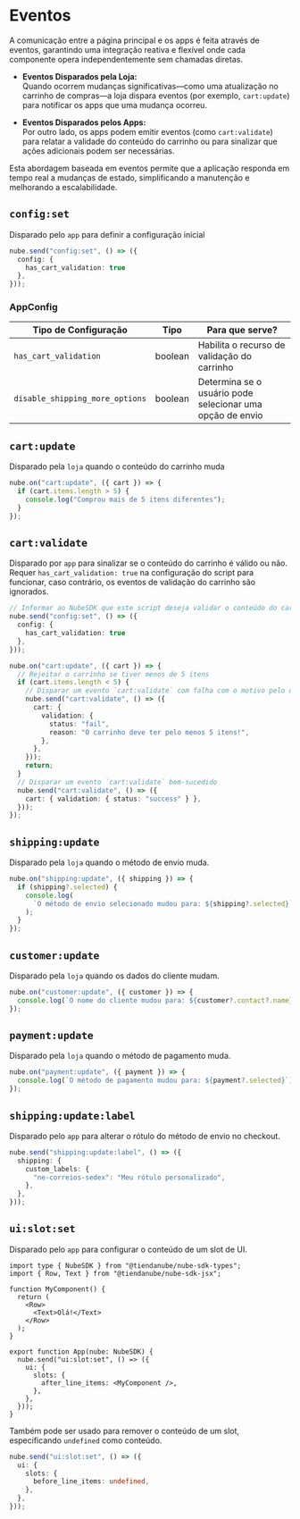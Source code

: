 # Eventos

A comunicação entre a página principal e os apps é feita através de eventos, garantindo uma integração reativa e flexível onde cada componente opera independentemente sem chamadas diretas.

- **Eventos Disparados pela Loja:**  
  Quando ocorrem mudanças significativas—como uma atualização no carrinho de compras—a loja dispara eventos (por exemplo, `cart:update`) para notificar os apps que uma mudança ocorreu.

- **Eventos Disparados pelos Apps:**  
  Por outro lado, os apps podem emitir eventos (como `cart:validate`) para relatar a validade do conteúdo do carrinho ou para sinalizar que ações adicionais podem ser necessárias.

Esta abordagem baseada em eventos permite que a aplicação responda em tempo real a mudanças de estado, simplificando a manutenção e melhorando a escalabilidade.

## `config:set`

Disparado pelo `app` para definir a configuração inicial

```typescript title="Example"
nube.send("config:set", () => ({
  config: {
    has_cart_validation: true
  },
}));
```

### AppConfig

| Tipo de Configuração           | Tipo    | Para que serve?                                           |
| ------------------------------ | ------- | --------------------------------------------------------- |
| `has_cart_validation`          | boolean | Habilita o recurso de validação do carrinho               |
| `disable_shipping_more_options`| boolean | Determina se o usuário pode selecionar uma opção de envio |

## `cart:update`

Disparado pela `loja` quando o conteúdo do carrinho muda

```typescript
nube.on("cart:update", ({ cart }) => {
  if (cart.items.length > 5) {
    console.log("Comprou mais de 5 itens diferentes");
  }
});
```

## `cart:validate`

Disparado por `app` para sinalizar se o conteúdo do carrinho é válido ou não. Requer `has_cart_validation: true` na configuração do script para funcionar, caso contrário, os eventos de validação do carrinho são ignorados.

```typescript title="Example"
// Informar ao NubeSDK que este script deseja validar o conteúdo do carrinho
nube.send("config:set", () => ({
  config: {
    has_cart_validation: true
  },
}));

nube.on("cart:update", ({ cart }) => {
  // Rejeitar o carrinho se tiver menos de 5 itens
  if (cart.items.length < 5) {
    // Disparar um evento `cart:validate` com falha com o motivo pelo qual falhou na validação
    nube.send("cart:validate", () => ({
      cart: {
        validation: {
          status: "fail",
          reason: "O carrinho deve ter pelo menos 5 itens!",
        },
      },
    }));
    return;
  }
  // Disparar um evento `cart:validate` bem-sucedido
  nube.send("cart:validate", () => ({
    cart: { validation: { status: "success" } },
  }));
});
```

## `shipping:update`

Disparado pela `loja` quando o método de envio muda.

```typescript
nube.on("shipping:update", ({ shipping }) => {
  if (shipping?.selected) {
    console.log(
      `O método de envio selecionado mudou para: ${shipping?.selected}`
    );
  }
});
```

## `customer:update`

Disparado pela `loja` quando os dados do cliente mudam.

```typescript
nube.on("customer:update", ({ customer }) => {
  console.log(`O nome do cliente mudou para: ${customer?.contact?.name}`);
});
```

## `payment:update`

Disparado pela `loja` quando o método de pagamento muda.

```typescript
nube.on("payment:update", ({ payment }) => {
  console.log(`O método de pagamento mudou para: ${payment?.selected}`);
});
```

## `shipping:update:label`

Disparado pelo `app` para alterar o rótulo do método de envio no checkout.

```typescript
nube.send("shipping:update:label", () => ({
  shipping: {
    custom_labels: {
      "ne-correios-sedex": "Meu rótulo personalizado",
    },
  },
}));
```

## `ui:slot:set`

Disparado pelo `app` para configurar o conteúdo de um slot de UI.

```tsx
import type { NubeSDK } from "@tiendanube/nube-sdk-types";
import { Row, Text } from "@tiendanube/nube-sdk-jsx";

function MyComponent() {
  return (
    <Row>
      <Text>Olá!</Text>
    </Row>
  );
}

export function App(nube: NubeSDK) {
  nube.send("ui:slot:set", () => ({
    ui: {
      slots: {
        after_line_items: <MyComponent />,
      },
    },
  }));
}
```

Também pode ser usado para remover o conteúdo de um slot, especificando `undefined` como conteúdo.

```typescript title="Example"
nube.send("ui:slot:set", () => ({
  ui: {
    slots: {
      before_line_items: undefined,
    },
  },
}));
```

